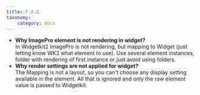 ```yaml
---
title: F.A.Q.
taxonomy:
    category: docs
---
```


* **Why ImagePro element is not rendering in widget?** <br /> In Widgetkit2 ImagePro is not rendering, but mapping to Widget (just letting know WK2 what element to use). Use several element instances, folder with rendering of first instance or just avoid using folders.
* **Why render settings are not applied for widget?** <br /> The Mapping is not a layout, so you can't choose any display setting available in the element. All that is ignored and only the raw element value is passed to Widgetkit.
